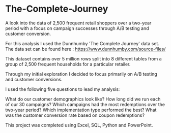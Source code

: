 # The-Complete-Journey
A look into the data of 2,500 frequent retail shoppers over a two-year period with a focus on campaign successes through A/B testing and customer conversion.

For this analysis I used the Dunnhumby 'The Complete Journey' data set. The data set can be found here : https://www.dunnhumby.com/source-files/

This dataset contains over 5 million rows split into 8 different tables from a group of 2,500 frequent households for a particular retailer.

Through my initial exploration I decided to focus primarily on A/B testing and customer conversions.

I used the following five questions to lead my analysis:

What do our customer demographics look like?
How long did we run each of our 30 campaigns?
Which campaigns had the most redemptions over the two-year period?
Which implementation type performed the best?
What was the customer conversion rate based on coupon redemptions?

This project was completed using Excel, SQL, Python and PowerPoint.
